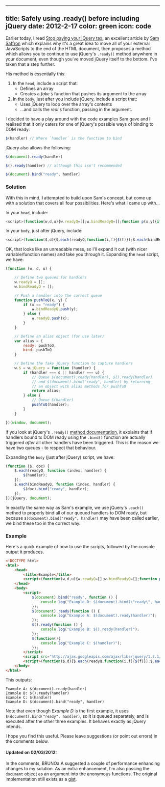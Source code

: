 ----
title: Safely using .ready() before including jQuery
date: 2012-2-17
color: green
icon: code
----

Earlier today, I read [Stop paying your jQuery tax](http://samsaffron.com/archive/2012/02/17/stop-paying-your-jquery-tax), an excellent article by [Sam Saffron](http://samsaffron.com/) which explains why it's a great idea to move all of your external JavaScripts to the end of the HTML document, then proposes a method which allows you to continue to use jQuery's `.ready()` method anywhere in your document, even though you've moved jQuery itself to the bottom. I've taken that a step further.

His method is essentially this:

1. In the `head`, include a script that:
    * Defines an array
    * Creates a _fake_ `$` function that pushes its argument to the array
2. In the `body`, just after you include jQuery, include a script that:
    * Uses jQuery to loop over the array's contents
    * ...and calls the _real_ `$` function, passing in the argument.

I decided to have a play around with the code examples Sam gave and I realised that it only caters for one of jQuery's possible ways of binding to DOM ready:

``` js
$(handler) // Where `handler` is the function to bind
```

jQuery also allows the following:

``` js
$(document).ready(handler)

$().ready(handler) // although this isn't recommended

$(document).bind("ready", handler)
```

### Solution ###

With this in mind, I attempted to build upon Sam's concept, but come up with a solution that covers all four possibilities. Here's what I came up with...

In your `head`, include:
``` js
<script>(function(w,d,u){w.readyQ=[];w.bindReadyQ=[];function p(x,y){if(x=="ready"){w.bindReadyQ.push(y);}else{w.readyQ.push(x);}};var a={ready:p,bind:p};w.$=w.jQuery=function(f){if(f===d||f===u){return a}else{p(f)}}})(window,document)</script>
```

In your `body`, just after jQuery, include:
``` js
<script>(function($,d){$.each(readyQ,function(i,f){$(f)});$.each(bindReadyQ,function(i,f){$(d).bind("ready",f)})})(jQuery,document)</script>
```

OK, that looks like an unreadable mess, so I'll expand it out (with nicer variable/function names) and take you through it. Expanding the `head` script, we have:

``` js
(function (w, d, u) {

    // Define two queues for handlers
    w.readyQ = [];
    w.bindReadyQ = [];

    // Push a handler into the correct queue
    function pushToQ(x, y) {
        if (x == "ready") {
            w.bindReadyQ.push(y);
        } else {
            w.readyQ.push(x);
        }
    }

    // Define an alias object (for use later)
    var alias = {
        ready: pushToQ,
        bind: pushToQ
    }

    // Define the fake jQuery function to capture handlers
    w.$ = w.jQuery = function (handler) {
        if (handler === d || handler === u) {
            // Queue $(document).ready(handler), $().ready(handler)
            // and $(document).bind("ready", handler) by returning
            // an object with alias methods for pushToQ
            return alias;
        } else {
            // Queue $(handler)
            pushToQ(handler);
        }
    }

})(window, document);
```

If you look at jQuery's `.ready()` [method documentation](http://api.jquery.com/ready/), it explains that if handlers bound to DOM ready using the `.bind()` function are actually triggered _after_ all other handlers have been triggered. This is the reason we have two queues - to respect that behaviour.

Expanding the `body` (just after jQuery) script, we have:

``` js
(function ($, doc) {
    $.each(readyQ, function (index, handler) {
        $(handler);
    });
    $.each(bindReadyQ, function (index, handler) {
        $(doc).bind("ready", handler);
    });
})(jQuery, document);
```

In exactly the same way as Sam's example, we use jQuery's `.each()` method to properly bind all of our queued handlers to DOM ready, but because `$(document).bind("ready", handler)` may have been called earlier, we bind these too in the correct way.

### Example ###

Here's a quick example of how to use the scripts, followed by the console output it produces.

``` html
<!DOCTYPE html>
<html>
    <head>
        <title>Example</title>
        <script>(function(w,d,u){w.readyQ=[];w.bindReadyQ=[];function p(x,y){if(x=="ready"){w.bindReadyQ.push(y);}else{w.readyQ.push(x);}};var a={ready:p,bind:p};w.$=w.jQuery=function(f){if(f===d||f===u){return a}else{p(f)}}})(window,document)</script>
    </head>
    <body>
        <script>
            $(document).bind("ready", function () {
                console.log("Example D: $(document).bind(\"ready\", handler)");
            });
            $(document).ready(function () {
                console.log("Example A: $(document).ready(handler)");
            });
            $().ready(function () {
                console.log("Example B: $().ready(handler)");
            });
            $(function(){
                console.log("Example C: $(handler)");
            });
        </script>
        <script src="http://ajax.googleapis.com/ajax/libs/jquery/1.7.1/jquery.min.js"></script>
        <script>(function($,d){$.each(readyQ,function(i,f){$(f)});$.each(bindReadyQ,function(i,f){$(d).bind("ready",f)})})(jQuery,document)</script>
    </body>
</html>
```

This outputs:

``` text
Example A: $(document).ready(handler)
Example B: $().ready(handler)
Example C: $(handler)
Example D: $(document).bind("ready", handler)
```

Note that even though *Example D* is the first example, it uses `$(document).bind("ready", handler)`, so it is queued separately, and is executed after the other three examples. It behaves exactly as jQuery intends.

I hope you find this useful. Please leave suggestions (or point out errors) in the comments below.

#### Updated on 02/03/2012: ####
In the comments, BRUNOa A suggested a couple of performance enhancing changes to my solution. As an extra enhancement, I'm also passing the `document` object as an argument into the anonymous functions. The original implementation still exists as a [gist](https://gist.github.com/1958226).
